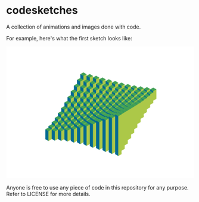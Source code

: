 # codesketches
A collection of animations and images done with code.

For example, here's what the first sketch looks like:

![sketch 00 - wobble](./00/output.gif)

Anyone is free to use any piece of code in this repository for any purpose.
Refer to LICENSE for more details.

